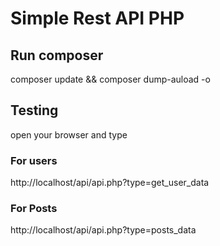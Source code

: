 # Simple Rest API PHP

## Run composer
composer update && composer dump-auload -o


## Testing
open your browser and type

### For users
http://localhost/api/api.php?type=get_user_data


### For Posts
http://localhost/api/api.php?type=posts_data
